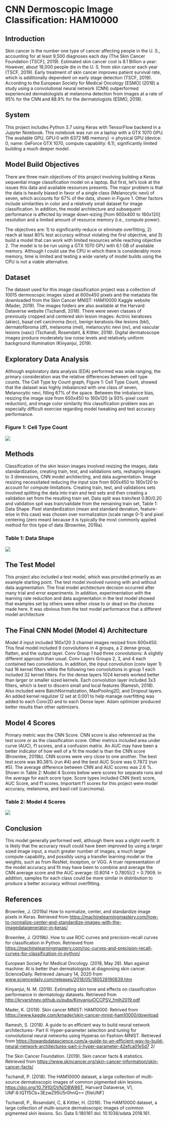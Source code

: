 # CNN Dermoscopic Image Classification: HAM10000

## Introduction
Skin cancer is the number one type of cancer affecting people in the U. S., accounting for at least 9,500 diagnoses each day (The Skin Cancer Foundation [TSCF], 2019).  Estimated skin cancer cost is 8.1 Billion a year: However, about 18,000 people die in the U. S. from skin cancer each year (TSCF, 2019).  Early treatment of skin cancer improves patient survival rate, which is additionally dependent on early stage detection (TSCF, 2019).  According to the European Society for Medical Oncology [ESMO] (2018) a study using a convolutional neural network (CNN) outperformed experienced dermatologists at melanoma detection from images at a rate of 95% for the CNN and 88.9% for the dermatologists (ESMO, 2018).

## System
This project includes Python 3.7 using Keras with TensorFlow backend in a Jupyter Notebook.  This notebook was run on a laptop with a GTX 1070 GPU.  The available GPU, GPU:0 with 6372 MB memory) -> physical GPU (device: 0, name: GeForce GTX 1070, compute capability: 6.1), significantly limited building a much deeper model. 

## Model Build Objectives
There are three main objectives of this project involving building a Keras sequential image classification model on a laptop.
But first, let’s look at the issues this data and available resources presents.
The major problem is that the data is heavily biased in favor of a single class (Melanocytic nevi) of seven, which accounts for 67% of the data, shown in Figure 1.  Other factors include similarities in color and a relatively small dataset for image classification.  In addition, the model architecture and subsequent performance is affected by image down-sizing [from 600x400 to 160x120] resolution and a limited amount of resource memory (i.e., compute power). 

The objectives are: 1) to significantly reduce or eliminate overfitting, 2) reach at least 80% test accuracy without violating the first objective, and 3) build a model that can work with limited resources while reaching objective 2.  The model is to be run using a GTX 1070 GPU with 6.1 GB of available memory.  Although I could use the CPU in which there is considerably more memory, time is limited and testing a wide variety of model builds using the CPU is not a viable alternative.

## Dataset
The dataset used for this image classification project was a collection of 10015 dermoscopic images sized at 600x450 pixels and the metadata file downloaded from the Skin Cancer MNIST: HAM10000 Kaggle website (Mader, 2019). The images folders are also available at the Harvard Dataverse website (Tschandl, 2018). There were seven classes of previously cropped and centered skin lesion images: Actinic keratoses (akiec), basal cell carcinoma (bcc), benign keratosis-like lesions (bkl), dermatofibroma (df), melanoma (mel), melanocytic nevi (nv), and vascular lesions (vasc) (Tschandl, Rosendahl, & Kittler, 2018).  Digital dermatoscope images produce moderately low noise levels and relatively uniform background illumination (Kinyanjui, 2019).  

## Exploratory Data Analysis
Although exploratory data analysis (EDA) performed was wide ranging, the primary consideration was the relative differences between cell type counts.  The Cell Type by Count graph, Figure 1: Cell Type Count, showed that the dataset was highly imbalanced with one class of seven, Melanocytic nevi, filling 67% of the space.  Between the imbalance bias, resizing the image size from 650x450 to 160x120 (a 93%-pixel count reduction), and image color similarity this classification problem was an especially difficult exercise regarding model tweaking and test accuracy performance.
### Figure 1: Cell Type Count
![](images/Cell_Type_Count.png)
## Methods
 Classification of the skin lesion images involved resizing the images, data standardization, creating train, test, and validations sets, reshaping images to 3 dimensions, CNN model architecting, and data augmentation.  Image resizing necessitated reducing the input size from 600x450 to 160x120 to account for compute limitations. Creating train, test, and validations sets involved splitting the data into train and test sets and then creating a validation set from the resulting train set.  Data split was train/test 0.80/0.20 and validation spit was train/validate from the remaining train set, Table 1: Data Shape.  Pixel standardization (mean and standard deviation, feature-wise in this case) was chosen over normalization (scale range 0-1) and pixel centering (zero mean) because it is typically the most commonly applied method for this type of data (Brownlee, 2019a). 
### Table 1: Data Shape
![](images/Shape_Parameters.png)
## The Test Model 
This project also included a test model, which was provided primarily as an example starting point.  The test model involved running with and without data augmentation. The final model architecture decision occurred after many trial and error experiments.  In addition, experimentation with the learning rate reduction and data augmentation in the test model showed that examples set by others were either close to or dead on the choices made here. It was obvious from the test model performance that a different model architecture 

## The Final CNN Model (Model 4) Architecture
Model 4 input included 160x120 3 channel images resized from 600x450. This final model included 9 convolutions in 4 groups, a 2 dense group, flatten, and the output layer. Conv Group 1 had three convolutions: A slightly different approach than usual.  Conv Layers Groups 2, 3, and 4 each contained two convolutions. In addition, the input convolution (conv layer 1) had 16 kernel filters while the following two convolutions in group 1 each included 32 kernel filters.  For the dense layers 1024 kernels worked better than larger or smaller sized kernels.  Each convolution layer included 3x3 filters, which is best to discern small and local features (Ramesh, 2018).  Also included were BatchNormalization, MaxPooling2D, and Dropout layers. An added kernel regulizer l2 set at 0.001 to help manage overfitting was added to each Conv2D and to each Dense layer. Adam optimizer produced better results than other optimizers.

## Model 4 Scores 
Primary metric was the CNN Score.  CNN score is also referenced as the test score or as the classification score.  Other metrics included area under curve (AUC), f1 scores, and a confusion matrix.  An AUC may have been a better indicator of how well of a fit the model is than the CNN score (Brownlee, 2019b).  CNN scores were very close to one another. The best test score was 80.38% (run #4) and the best AUC Score was 0.7872 (run #5).  The average difference between CNN and AUC scores was 2.6 %. Shown in Table 2: Model 4 Scores below were scores for separate runs and the average for each score type.  Score types included CNN (test) score, AUC Score, and f1 scores.  Important f1 scores for this project were model accuracy, melanoma, and basil cell (carcinoma). 
### Table 2: Model 4 Scores 
![](images/Scores_Table.png)
## Conclusion
This model generally performed well, although there was a slight overfit.  It is likely that the accuracy result could have been improved by using a larger sized image input, a much greater number of images, a much larger compute capability, and possibly using a transfer learning model or the weights, such as from ResNet, Inception, or VGG.  A truer representation of the model accuracy and fit may have been to combine and average the CNN average score and the AUC average: (0.8014 + 0.7805)/2 = 0.7909.  In addition, samples for each class could be more similar in distribution to produce a better accuracy without overfitting.

## References

Brownlee, J. (2019a) How to normalize, center, and standardize image pixels in Keras. Retrieved from https://machinelearningmastery.com/how-to-normalize-center-and-standardize-images-with-the-imagedatagenerator-in-keras/

Brownlee, J. (2019b). How to use ROC curves and precision-recall curves for classification in Python. Retrieved from https://machinelearningmastery.com/roc-curves-and-precision-recall-curves-for-classification-in-python/

European Society for Medical Oncology. (2018, May 28). Man against machine: AI is better than dermatologists at diagnosing skin cancer. ScienceDaily. Retrieved January 14, 2020 from www.sciencedaily.com/releases/2018/05/180528190839.htm

Kinyanjui, N. M. (2019). Estimating skin tone and effects on classification performance in dermatology datasets. Retrieved from http://krvarshney.github.io/pubs/KinyanjuiOCCPSV_fmlh2019.pdf

Mader, K. (2019). Skin cancer MNIST: HAM10000. Retrived from https://www.kaggle.com/kmader/skin-cancer-mnist-ham10000/download

Ramesh, S. (2018). A guide to an efficient way to build neural network architectures- Part II: Hyper-parameter selection and tuning for convolutional neural networks using Hyperas on Fashion-MNIST. Retrieved from https://towardsdatascience.com/a-guide-to-an-efficient-way-to-build-neural-network-architectures-part-ii-hyper-parameter-42efca01e5d7 2/

The Skin Cancer Foundation. (2019). Skin cancer facts & statistics. Retrieved from https://www.skincancer.org/skin-cancer-information/skin-cancer-facts/

Tschandl, P.  (2018). The HAM10000 dataset, a large collection of multi-source dermatoscopic images of common pigmented skin lesions. https://doi.org/10.7910/DVN/DBW86T, Harvard Dataverse, V1, UNF:6:IQTf5Cb+3EzwZ95U5r0hnQ== [fileUNF]

Tschandl, P., Rosendahl, C, & Kittler, H.  (2018). The HAM10000 dataset, a large collection of multi-source dermatoscopic images of common pigmented skin lesions. Sci. Data 5:180161 doi: 10.1038/sdata.2018.161.

